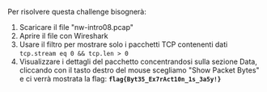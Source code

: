 Per risolvere questa challenge bisognerà:
1. Scaricare il file "nw-intro08.pcap"
2. Aprire il file con Wireshark
3. Usare il filtro per mostrare solo i pacchetti TCP contenenti dati <code>tcp.stream eq 0 && tcp.len > 0</code>
4. Visualizzare i dettagli del pacchetto concentrandosi sulla sezione Data, cliccando con il tasto destro del mouse scegliamo "Show Packet Bytes" e ci verrà mostrata la flag: <code>**flag{Byt35_Ex7rAct10n_1s_3a5y!}**</code>
